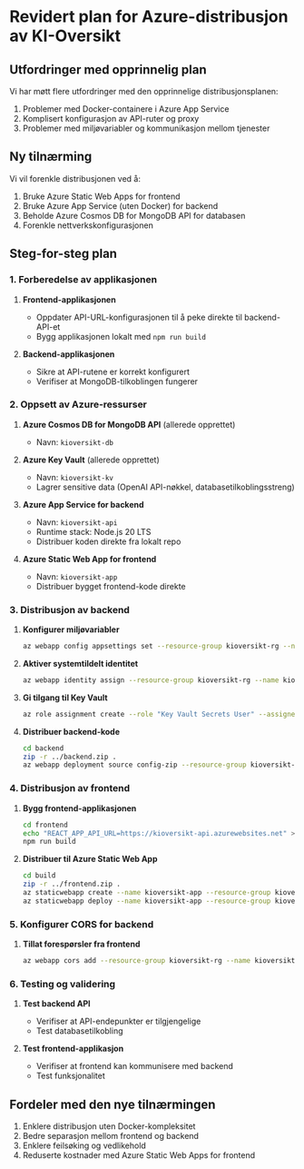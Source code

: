 # Revidert plan for Azure-distribusjon av KI-Oversikt

## Utfordringer med opprinnelig plan
Vi har møtt flere utfordringer med den opprinnelige distribusjonsplanen:
1. Problemer med Docker-containere i Azure App Service
2. Komplisert konfigurasjon av API-ruter og proxy
3. Problemer med miljøvariabler og kommunikasjon mellom tjenester

## Ny tilnærming
Vi vil forenkle distribusjonen ved å:
1. Bruke Azure Static Web Apps for frontend
2. Bruke Azure App Service (uten Docker) for backend
3. Beholde Azure Cosmos DB for MongoDB API for databasen
4. Forenkle nettverkskonfigurasjonen

## Steg-for-steg plan

### 1. Forberedelse av applikasjonen

1. **Frontend-applikasjonen**
   - Oppdater API-URL-konfigurasjonen til å peke direkte til backend-API-et
   - Bygg applikasjonen lokalt med `npm run build`

2. **Backend-applikasjonen**
   - Sikre at API-rutene er korrekt konfigurert
   - Verifiser at MongoDB-tilkoblingen fungerer

### 2. Oppsett av Azure-ressurser

1. **Azure Cosmos DB for MongoDB API** (allerede opprettet)
   - Navn: `kioversikt-db`

2. **Azure Key Vault** (allerede opprettet)
   - Navn: `kioversikt-kv`
   - Lagrer sensitive data (OpenAI API-nøkkel, databasetilkoblingsstreng)

3. **Azure App Service for backend**
   - Navn: `kioversikt-api`
   - Runtime stack: Node.js 20 LTS
   - Distribuer koden direkte fra lokalt repo

4. **Azure Static Web App for frontend**
   - Navn: `kioversikt-app`
   - Distribuer bygget frontend-kode direkte

### 3. Distribusjon av backend

1. **Konfigurer miljøvariabler**
   ```bash
   az webapp config appsettings set --resource-group kioversikt-rg --name kioversikt-api --settings MONGODB_URI=@Microsoft.KeyVault(SecretUri=https://kioversikt-kv.vault.azure.net/secrets/MONGODB-URI/) OPENAI_API_KEY=@Microsoft.KeyVault(SecretUri=https://kioversikt-kv.vault.azure.net/secrets/OPENAI-API-KEY/) NODE_ENV=production PORT=8080
   ```

2. **Aktiver systemtildelt identitet**
   ```bash
   az webapp identity assign --resource-group kioversikt-rg --name kioversikt-api
   ```

3. **Gi tilgang til Key Vault**
   ```bash
   az role assignment create --role "Key Vault Secrets User" --assignee <principal-id> --scope <key-vault-id>
   ```

4. **Distribuer backend-kode**
   ```bash
   cd backend
   zip -r ../backend.zip .
   az webapp deployment source config-zip --resource-group kioversikt-rg --name kioversikt-api --src ../backend.zip
   ```

### 4. Distribusjon av frontend

1. **Bygg frontend-applikasjonen**
   ```bash
   cd frontend
   echo "REACT_APP_API_URL=https://kioversikt-api.azurewebsites.net" > .env
   npm run build
   ```

2. **Distribuer til Azure Static Web App**
   ```bash
   cd build
   zip -r ../frontend.zip .
   az staticwebapp create --name kioversikt-app --resource-group kioversikt-rg --location "North Europe" --sku Free
   az staticwebapp deploy --name kioversikt-app --resource-group kioversikt-rg --source ../frontend.zip
   ```

### 5. Konfigurer CORS for backend

1. **Tillat forespørsler fra frontend**
   ```bash
   az webapp cors add --resource-group kioversikt-rg --name kioversikt-api --allowed-origins "https://kioversikt-app.azurestaticapps.net"
   ```

### 6. Testing og validering

1. **Test backend API**
   - Verifiser at API-endepunkter er tilgjengelige
   - Test databasetilkobling

2. **Test frontend-applikasjon**
   - Verifiser at frontend kan kommunisere med backend
   - Test funksjonalitet

## Fordeler med den nye tilnærmingen
1. Enklere distribusjon uten Docker-kompleksitet
2. Bedre separasjon mellom frontend og backend
3. Enklere feilsøking og vedlikehold
4. Reduserte kostnader med Azure Static Web Apps for frontend 